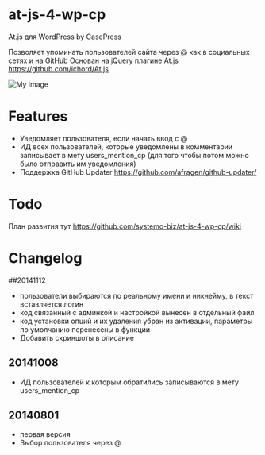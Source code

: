 at-js-4-wp-cp
=============

At.js для WordPress by CasePress

Позволяет упоминать пользователей сайта через @ как в социальных сетях и на GitHub
Основан на jQuery плагине At.js https://github.com/ichord/At.js

![My image](https://raw.githubusercontent.com/casepress-studio/at-js-4-wp-cp/master/screenshot_atjs.jpg)

# Features
- Уведомляет пользователя, если начать ввод с @
- ИД всех пользователей, которые уведомлены в комментарии записывает в мету users_mention_cp (для того чтобы потом можно было отправить им уведомления)
- Поддержка  GitHub Updater https://github.com/afragen/github-updater/



# Todo

План развития тут https://github.com/systemo-biz/at-js-4-wp-cp/wiki


# Changelog

##20141112
- пользователи выбираются по реальному имени и никнейму, в текст вставляется логин
- код связанный с админкой и настройкой вынесен в отдельный файл
- код установки опций и их удаления убран из активации, параметры по умолчанию перенесены в функции
- Добавить скриншоты в описание

## 20141008
- ИД пользователей к которым обратились записываются в мету users_mention_cp

## 20140801
- первая версия
- Выбор пользователя через @
